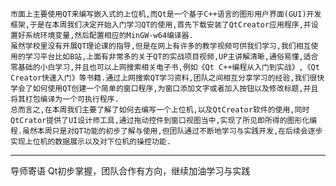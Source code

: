	市面上主要使用QT来编写嵌入式的上位机,而Qt是一个基于C++语言的图形用户界面(GUI)开发框架,于是在本周我们决定开始入门学习QT的使用,首先下载安装了QtCreator应用程序,并设置好系统环境变量,然后配置相应的MinGW-w64编译器.
	虽然学校里没有开展QT理论课的指导,但是在网上有许多的教学视频可供我们学习,我们相互使用的学习平台比如B站,上面有非常多的关于QT的实战项目视频,UP主讲解清晰,通俗易懂,适合零基础的小白学习,并且也可以上网搜索相关电子书,例如《Qt C++编程从入门到实战》,《Qt Creator快速入门》等书籍.通过上网搜索QT学习资料,团队之间相互分享学习的经验,我们很快学会了如何使用QT创建一个简单的窗口程序,为窗口添加文字或者加入按钮以及修改标题,并且将其打包编译为一个可执行程序.
	总而言之,在本周我们主要了解了如何去编写一个上位机,以及QtCreator软件的使用,同时QtCrator提供了UI设计师工具,通过拖动控件到窗口视图当中,实现了所见即所得的图形化编程.虽然本周只是对QT功能的初步了解与使用,但团队通过不断地学习与实践开发,在后续会逐步实现上位机的数据展示以及对下位机的操控功能.

---
导师寄语
Qt初步掌握，团队合作有方向，继续加油学习与实践